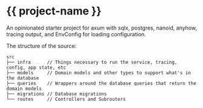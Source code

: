 # {{ project-name }}

An opinionated starter project for axum with sqlx, postgres, nanoid, anyhow, tracing output, and EnvConfig for loading configuration.

The structure of the source:

```
src
├── infra      // Things necessary to run the service, tracing, config, app state, etc
├── models     // Domain models and other types to support what's in the database
├── queries    // Wrappers around the database queries that return the domain models
├── migrations // Database migrations
└── routes     // Controllers and Subrouters
```
